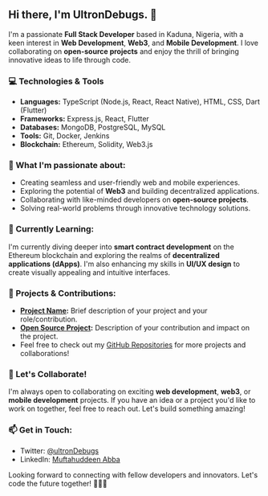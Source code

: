 ## Hi there, I'm UltronDebugs. 👋

I'm a passionate **Full Stack Developer** based in Kaduna, Nigeria, with a keen interest in **Web Development**, **Web3**, and **Mobile Development**. I love collaborating on **open-source projects** and enjoy the thrill of bringing innovative ideas to life through code.

### 💻 Technologies & Tools
- **Languages:** TypeScript (Node.js, React, React Native), HTML, CSS, Dart (Flutter)
- **Frameworks:** Express.js, React, Flutter
- **Databases:** MongoDB, PostgreSQL, MySQL
- **Tools:** Git, Docker, Jenkins
- **Blockchain:** Ethereum, Solidity, Web3.js

### 🚀 What I'm passionate about:
- Creating seamless and user-friendly web and mobile experiences.
- Exploring the potential of **Web3** and building decentralized applications.
- Collaborating with like-minded developers on **open-source projects**.
- Solving real-world problems through innovative technology solutions.

### 🌱 Currently Learning:
I'm currently diving deeper into **smart contract development** on the Ethereum blockchain and exploring the realms of **decentralized applications (dApps)**. I'm also enhancing my skills in **UI/UX design** to create visually appealing and intuitive interfaces.

### 🔧 Projects & Contributions:
- **[Project Name](Link):** Brief description of your project and your role/contribution.
- **[Open Source Project](Link):** Description of your contribution and impact on the project.
- Feel free to check out my [GitHub Repositories](https://github.com/ultroDebugs) for more projects and collaborations!

### 🤝 Let's Collaborate!
I'm always open to collaborating on exciting **web development**, **web3**, or **mobile development** projects. If you have an idea or a project you'd like to work on together, feel free to reach out. Let's build something amazing!

### 📫 Get in Touch:
- Twitter: [@ultronDebugs](https://twitter.com/UltronDebugs)
- LinkedIn: [Muftahuddeen Abba](https://www.linkedin.com/in/muftahuddeen-abba-39a53823b/)
<!--- - Portfolio: [Your Portfolio Website](https://www.your-portfolio-website.com)--->

Looking forward to connecting with fellow developers and innovators. Let's code the future together! 👩‍💻🚀



<!---
ultronDebugs/ultronDebugs is a ✨ special ✨ repository because its `README.md` (this file) appears on your GitHub profile.
You can click the Preview link to take a look at your changes.
--->
